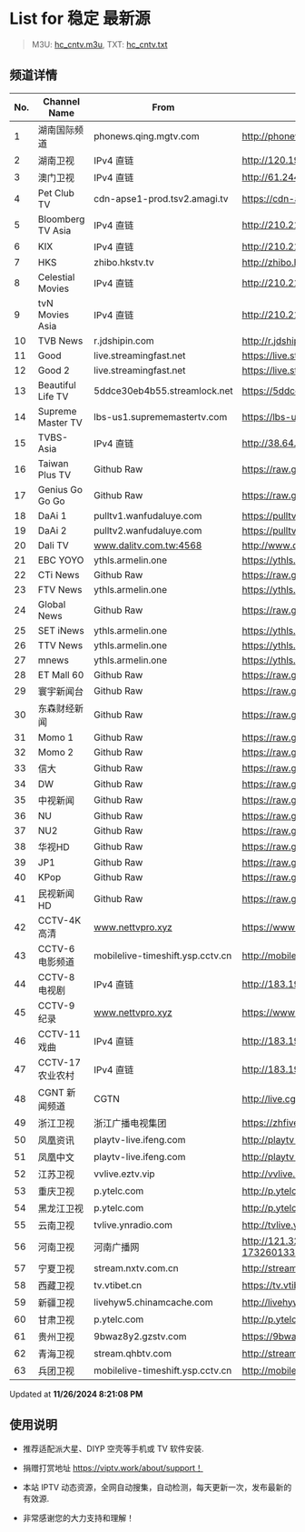 # List for **稳定 最新源**

> M3U: [hc_cntv.m3u](./hc_cntv.m3u ), TXT: [hc_cntv.txt](./txt/hc_cntv.txt )

## 频道详情

| No. | Channel Name | From | Source |
| --- | ------------ | ---- | ------ |
| 1 | 湖南国际频道 | phonews.qing.mgtv.com | <http://phonews.qing.mgtv.com/nn_live/nn_x64/dWlwPTEwMy4zOS4yMjYuMTAwJnFpZD0mY2RuZXhfaWQ9d3NfcGhvbmUzJnM9YTg4Zjc3MzMzNGZhZTVhNjU2YTk2ZThhOGM2YmY5YzgmdWlkPSZ1dWlkPWVhZWJlYzY0NmFlMGE2NDg2NzVlMzlhZjk1M2UwNGY3LTY3MjdlMjY0JnY9MiZhcz0wJmVzPTE3MzI2MjExODA,/HNGJMPP360.m3u8> |
| 2 | 湖南卫视 | IPv4 直链 | <http://120.196.232.43:8088/rrs03.hw.gmcc.net/PLTV/651/224/3221226698/1.m3u8> |
| 3 | 澳门卫视 | IPv4 直链 | <http://61.244.22.4/ch1/ch1.live/playlist.m3u8> |
| 4 | Pet Club TV | cdn-apse1-prod.tsv2.amagi.tv | <https://cdn-apse1-prod.tsv2.amagi.tv/linear/amg01076-lightningintern-petclub-samsungnz/playlist.m3u8> |
| 5 | Bloomberg TV Asia | IPv4 直链 | <http://210.210.155.37/dr9445/h/h03/index.m3u8> |
| 6 | KIX | IPv4 直链 | <http://210.210.155.37/dr9445/h/h07/index.m3u8> |
| 7 | HKS | zhibo.hkstv.tv | <http://zhibo.hkstv.tv/livestream/mutfysrq/playlist.m3u8> |
| 8 | Celestial Movies | IPv4 直链 | <http://210.210.155.37/dr9445/h/h14/index.m3u8> |
| 9 | tvN Movies Asia | IPv4 直链 | <http://210.210.155.37/dr9445/h/h21/index.m3u8> |
| 10 | TVB News | r.jdshipin.com | <http://r.jdshipin.com/CkuBd> |
| 11 | Good | live.streamingfast.net | <https://live.streamingfast.net/osmflivech1.m3u8> |
| 12 | Good 2 | live.streamingfast.net | <https://live.streamingfast.net/osmflivech2.m3u8> |
| 13 | Beautiful Life TV | 5ddce30eb4b55.streamlock.net | <https://5ddce30eb4b55.streamlock.net/bltvhd/bltv1/playlist.m3u8> |
| 14 | Supreme Master TV | lbs-us1.suprememastertv.com | <https://lbs-us1.suprememastertv.com/720p.m3u8> |
| 15 | TVBS-Asia | IPv4 直链 | <http://38.64.72.148/hls/modn/list/4005/playlist.m3u8> |
| 16 | Taiwan Plus TV | Github Raw | <https://raw.githubusercontent.com/ChiSheng9/iptv/master/TV78.m3u8> |
| 17 | Genius Go Go Go | Github Raw | <https://raw.githubusercontent.com/ChiSheng9/iptv/master/TV26.m3u8> |
| 18 | DaAi 1 | pulltv1.wanfudaluye.com | <https://pulltv1.wanfudaluye.com/live/tv1.m3u8> |
| 19 | DaAi 2 | pulltv2.wanfudaluye.com | <https://pulltv2.wanfudaluye.com/live/tv2.m3u8> |
| 20 | Dali TV | www.dalitv.com.tw:4568 | <http://www.dalitv.com.tw:4568/live/dali/index.m3u8> |
| 21 | EBC YOYO | ythls.armelin.one | <https://ythls.armelin.one/channel/UCiWRSesvSYmY7YOyz0tv_zQ.m3u8> |
| 22 | CTi News | Github Raw | <https://raw.githubusercontent.com/ChiSheng9/iptv/master/TV28.m3u8> |
| 23 | FTV News | ythls.armelin.one | <https://ythls.armelin.one/channel/UC2VmWn8dAqkzlQqvy02E1PA.m3u8> |
| 24 | Global News | Github Raw | <https://raw.githubusercontent.com/ChiSheng9/iptv/master/TV02.m3u8> |
| 25 | SET iNews | ythls.armelin.one | <https://ythls.armelin.one/channel/UCoNYj9OFHZn3ACmmeRCPwbA.m3u8> |
| 26 | TTV News | ythls.armelin.one | <https://ythls.armelin.one/channel/UC8ROUUjHzEQm-ndb69CX8Ww.m3u8> |
| 27 | mnews | ythls.armelin.one | <https://ythls.armelin.one/channel/UC4LjkybVKXCDlneVXlKAbmw.m3u8> |
| 28 | ET Mall 60 | Github Raw | <https://raw.githubusercontent.com/ChiSheng9/iptv/master/TV18.m3u8> |
| 29 | 寰宇新闻台 | Github Raw | <https://raw.githubusercontent.com/ChiSheng9/iptv/master/TV02.m3u8> |
| 30 | 东森财经新闻 | Github Raw | <https://raw.githubusercontent.com/ChiSheng9/iptv/master/TV03.m3u8> |
| 31 | Momo 1 | Github Raw | <https://raw.githubusercontent.com/ChiSheng9/iptv/master/TV04.m3u8> |
| 32 | Momo 2 | Github Raw | <https://raw.githubusercontent.com/ChiSheng9/iptv/master/TV05.m3u8> |
| 33 | 信大 | Github Raw | <https://raw.githubusercontent.com/ChiSheng9/iptv/master/TV07.m3u8> |
| 34 | DW | Github Raw | <https://raw.githubusercontent.com/ChiSheng9/iptv/master/TV08.m3u8> |
| 35 | 中视新闻 | Github Raw | <https://raw.githubusercontent.com/ChiSheng9/iptv/master/TV09.m3u8> |
| 36 | NU | Github Raw | <https://raw.githubusercontent.com/ChiSheng9/iptv/master/TV10.m3u8> |
| 37 | NU2 | Github Raw | <https://raw.githubusercontent.com/ChiSheng9/iptv/master/TV14.m3u8> |
| 38 | 华视HD | Github Raw | <https://raw.githubusercontent.com/ChiSheng9/iptv/master/TV12.m3u8> |
| 39 | JP1 | Github Raw | <https://raw.githubusercontent.com/ChiSheng9/iptv/master/TV15.m3u8> |
| 40 | KPop | Github Raw | <https://raw.githubusercontent.com/ChiSheng9/iptv/master/TV16.m3u8> |
| 41 | 民视新闻HD | Github Raw | <https://raw.githubusercontent.com/ChiSheng9/iptv/master/TV17.m3u8> |
| 42 | CCTV-4K 高清 | www.nettvpro.xyz | <https://www.nettvpro.xyz/player/videojs.php?url=https://liveop.cctv.cn/hls/4KHD/playlist.m3u8> |
| 43 | CCTV-6 电影频道 | mobilelive-timeshift.ysp.cctv.cn | <http://mobilelive-timeshift.ysp.cctv.cn/timeshift/ysp/2013693901/timeshift.m3u8?delay=0> |
| 44 | CCTV-8 电视剧 | IPv4 直链 | <http://183.196.25.171:808/hls/77/index.m3u8> |
| 45 | CCTV-9 纪录 | www.nettvpro.xyz | <https://www.nettvpro.xyz/player/videojs.php?url=http://123.184.28.3/hlslive-tx-cdn.ysp.cctv.cn/012/2024078603.m3u8> |
| 46 | CCTV-11 戏曲 | IPv4 直链 | <http://183.196.25.171:808/hls/11/index.m3u8> |
| 47 | CCTV-17 农业农村 | IPv4 直链 | <http://183.196.25.171:808/hls/93/index.m3u8> |
| 48 | CGNT 新闻频道 | CGTN | <http://live.cgtn.com/1000/prog_index.m3u8> |
| 49 | 浙江卫视 | 浙江广播电视集团 | <https://zhfivel02.cztv.com/channel01/720p.m3u8?auth_key=1732598133-0f1e077e054f8d9a50ce52c3ad67ad3d-0-4dc62ae923c62f713d0f0f5bb92eb6d8> |
| 50 | 凤凰资讯 | playtv-live.ifeng.com | <http://playtv-live.ifeng.com/live/06OLEEWQKN4_audio.m3u8> |
| 51 | 凤凰中文 | playtv-live.ifeng.com | <http://playtv-live.ifeng.com/live/06OLEGEGM4G_audio.m3u8> |
| 52 | 江苏卫视 | vvlive.eztv.vip | <http://vvlive.eztv.vip/hwsstnew/hwsstnew.m3u8?auth_key=1710810832-0-0-70d15b6eab3c5342adefba848a4d9067> |
| 53 | 重庆卫视 | p.ytelc.com | <http://p.ytelc.com/videojs.php?id=https://sjlivecdn9.cbg.cn/202411261219/app_2/_definst_/ls_2.stream/chunklist.m3u8> |
| 54 | 黑龙江卫视 | p.ytelc.com | <http://p.ytelc.com/videojs.php?id=https://idclive.hljtv.com:4430/live/hljws_own.m3u8> |
| 55 | 云南卫视 | tvlive.ynradio.com | <http://tvlive.ynradio.com/live/yunnanweishi/chunks.m3u8> |
| 56 | 河南卫视 | 河南广播网 | <http://121.32.236.176/tvcdn.stream3.hndt.com/tv/65c4a6d5017e1000b2b6ea2500000000_transios/playlist.m3u8?wsSecret=e533ffcee119fa795ba16a1b44a231cb&wsTime=1732609348&wsSession=99263428d42d55aad355b7ca-173260133194200&wsIPSercert=f1ed5e80c31ab65580d88c6bbb451005&wsiphost=local&wsBindIP=1> |
| 57 | 宁夏卫视 | stream.nxtv.com.cn | <http://stream.nxtv.com.cn/wspd/sd/live.m3u8?_upt=5ed69dd51732742023> |
| 58 | 西藏卫视 | tv.vtibet.cn | <https://tv.vtibet.cn/live/tzNmj6ZxiPW7ws.m3u8?secret=2c5751f79aee71f158129effffb156ed&time=6745660f> |
| 59 | 新疆卫视 | livehyw5.chinamcache.com | <http://livehyw5.chinamcache.com/hyw/zb01.m3u8?txSecret=ac4608d03b3fec4557d137827a3f4bb6&txTime=95A66655> |
| 60 | 甘肃卫视 | p.ytelc.com | <http://p.ytelc.com/videojs.php?id=https://hls.gstv.com.cn/49048r/6e1sy2.m3u8> |
| 61 | 贵州卫视 | 9bwaz8y2.gzstv.com | <https://9bwaz8y2.gzstv.com/live/CH01_lo.m3u8?txSecret=2d5baf5309901b928e21e8685e96a656&txTime=67455F91> |
| 62 | 青海卫视 | stream.qhbtv.com | <http://stream.qhbtv.com/qhws/sd/live.m3u8?_upt=bd300f2f1732594208> |
| 63 | 兵团卫视 | mobilelive-timeshift.ysp.cctv.cn | <http://mobilelive-timeshift.ysp.cctv.cn/timeshift/ysp/2022606701/timeshift.m3u8?delay=0> |

Updated at **11/26/2024 8:21:08 PM**

## 使用说明

- 推荐适配派大星、DIYP 空壳等手机或 TV 软件安装.

- 捐赠打赏地址 <https://viptv.work/about/support！>

- 本站 IPTV 动态资源，全网自动搜集，自动检测，每天更新一次，发布最新的有效源.

- 非常感谢您的大力支持和理解！
